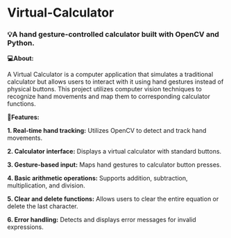 # Virtual-Calculator
### 💡A hand gesture-controlled calculator built with OpenCV and Python.


**💻About:**

A Virtual Calculator is a computer application that simulates a traditional calculator but allows users to interact with it using hand gestures instead of physical buttons. This project utilizes computer vision techniques to recognize hand movements and map them to corresponding calculator functions.


**🚀Features:**

**1. Real-time hand tracking:** Utilizes OpenCV to detect and track hand movements.

**2. Calculator interface:** Displays a virtual calculator with standard buttons.

**3. Gesture-based input:** Maps hand gestures to calculator button presses.

**4. Basic arithmetic operations:** Supports addition, subtraction, multiplication, and division.

**5. Clear and delete functions:** Allows users to clear the entire equation or delete the last character.

**6. Error handling:** Detects and displays error messages for invalid expressions.

